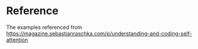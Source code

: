 # Reference

The examples referenced from https://magazine.sebastianraschka.com/p/understanding-and-coding-self-attention

